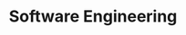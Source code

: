 ---
layout: distill
it_title: Sviluppo delle Applicazioni Software
title: Software Engineering
university: Department of Computer Science, University of Torino
course: Bachelor degree in Computer Science
site: http://www.di.unito.it/do/home.pl
years: [2021/22, 2022/23, 2023/24]
last_year: 2023
category: courses
moodle: https://informatica.i-learn.unito.it/course/view.php?id=2384
---